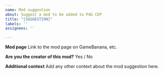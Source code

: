 ```yaml
---
name: Mod suggestion
about: Suggest a mod to be added to P4G CEP
title: "[SUGGESTION]"
labels: ''
assignees: ''

---
```


**Mod page**
Link to the mod page on GameBanana, etc.

**Are you the creator of this mod?**
Yes / No

**Additional context**
Add any other context about the mod suggestion here.

